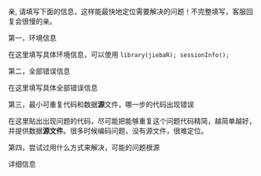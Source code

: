 亲, 请填写下面的信息，这样能最快地定位需要解决的问题！不完整填写，客服回复会很慢的亲。

第一，环境信息

在这里填写具体环境信息，可以使用 `library(jiebaR); sessionInfo();`

第二，全部错误信息

在这里填写具体全部错误信息

第三，最小可重复代码和数据**源**文件，哪一步的代码出现错误

在这里贴出出现问题的代码，尽可能把能够重复这个问题代码精简，越简单越好，并提供数据**源文件**。很多时候编码问题，没有源文件，很难定位。

第四，尝试过用什么方式来解决，可能的问题根源

详细信息
